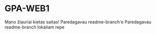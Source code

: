 # GPA-WEB1
Mano žiauriai kietas saitas!
Paredagavau readme-branch'e
Paredagavau readme-branch lokaliam repe

